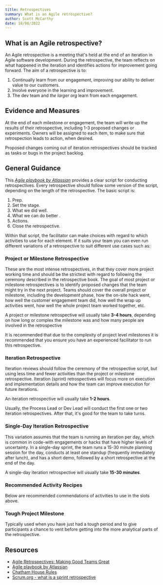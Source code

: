 ```yaml
---
title: Retrospectives
summary: What is an Agile retrospective?
author: Scott McCarthy
date: 18/08/2022
---
```


## What is an Agile retrospective?

An Agile retrospective is a meeting that's held at the end of an iteration in Agile software development. During the retrospective, the team reflects on what happened in the iteration and identifies actions for improvement going forward. The aim of a retrospective is to:

1. Continually learn from our engagement, improving our ability to deliver value to our customers.
1. Involve everyone in the learning and improvement.
1. The dev team and _the larger org_ learn from each engagement.

## Evidence and Measures

At the end of each milestone or engagement, the team will write up the results of their retrospective, including 1-3 proposed changes or experiments. Owners will be assigned to each item, to make sure that retrospection leads to action, when desired.

Proposed changes coming out of iteration retrospectives should be tracked as tasks or bugs in the project backlog.

## General Guidance

This [_Agile playbook by Atlassian_](https://www.atlassian.com/team-playbook/plays/retrospective) provides a clear script for conducting retrospectives. Every retrospective should follow some version of the script, depending on the length of the retrospective. The basic script is:

1. Prep.
1. Set the stage.
1. What we did well.
1. What we can do better .
1. Actions.
1. Close the retrospective.

Within that script, the facilitator can make choices with regard to which activities to use for each element. If it suits your team you can even run different variations of a retrospective to suit different use cases such as:

### Project or Milestone Retrospective

These are the most intense retrospectives, in that they cover more project working time and should be the strictest with regard to following the ceremony described in the retrospective book. The goal of most project or milestone retrospectives is to identify proposed changes that the team might try in the next project. Teams should cover the overall project or milestone, including the development phase, how the on-site hack went, how well the customer engagement team did, how well the wrap up activities went, how well the whole project team worked together, etc.

A project or milestone retrospective will usually take **3-4 hours**, depending on how long or complex the milestone was and how many people are involved in the retrospective

It is recommended that due to the complexity of project level milestones it is recommended that you ensure you have an experienced facilitator to run this retrospective.

### Iteration Retrospective

Iteration reviews should follow the ceremony of the retrospective script, but using less time and fewer activities than the project or milestone retrospective. Iteration (sprint) retrospectives will focus more on execution and implementation details and how the team can improve execution for future iterations.

An iteration retrospective will usually take **1-2 hours**.

Usually, the Process Lead or Dev Lead will conduct the first one or two iteration retrospectives. After that, it's good for the team to take turns.

### Single-Day Iteration Retrospective

This variation assumes that the team is running an iteration per day, which is common in code-with engagements or hacks that have higher levels of uncertainty. In a single-day sprint, the team runs a 15-30 minute planning session for the day, conducts at least one standup (frequently immediately after lunch), and has a short demo, followed by a short retrospective at the end of the day.

A single-day iteration retrospective will usually take **15-30 minutes**.

### Recommended Activity Recipes

Below are recommended commendations of activities to use in the slots above.

### Tough Project Milestone

Typically used when you have just had a tough period and to give participants a chance to vent before getting into the more analytical parts of the retrospective.

## Resources

- [Agile Retrospectives: Making Good Teams Great](https://www.amazon.com/Agile-Retrospectives-Making-Teams-Great/dp/0977616649)
- [Agile playbook by Atlassian](https://www.atlassian.com/team-playbook/plays/retrospective)
- [Chatham House Rules](https://www.chathamhouse.org/about-us/chatham-house-rule)
- [Scrum.org - what is a sprint retrospective](https://www.scrum.org/resources/what-is-a-sprint-retrospective)
